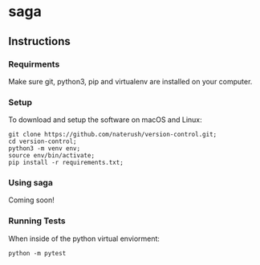 # saga

## Instructions

### Requirments

Make sure git, python3, pip and virtualenv are installed on your computer. 

### Setup

To download and setup the software on macOS and Linux:

~~~~
git clone https://github.com/naterush/version-control.git;
cd version-control;
python3 -m venv env;
source env/bin/activate;
pip install -r requirements.txt;
~~~~

### Using saga

Coming soon!

### Running Tests

When inside of the python virtual enviorment:
~~~~
python -m pytest
~~~~
